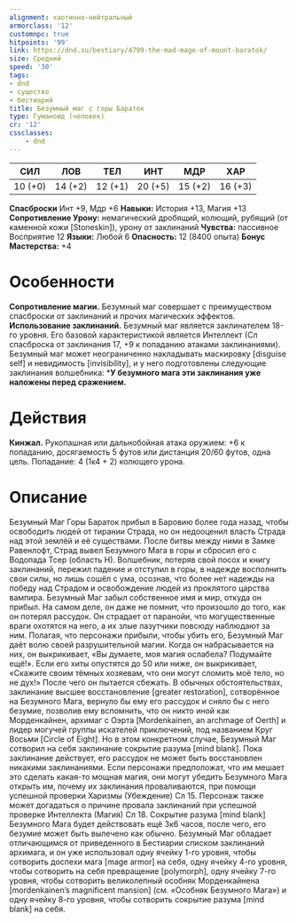 ```yaml
---
alignment: хаотично-нейтральный
armorclass: '12'
customnpc: true
hitpoints: '99'
link: https://dnd.su/bestiary/4799-the-mad-mage-of-mount-baratok/
size: Средний
speed: '30'
tags:
- dnd
- существо
- бестиарий
title: Безумный маг с горы Бараток
type: Гуманоид (человек)
cr: '12'
cssclasses:
    - dnd
---
```



| СИЛ | ЛОВ | ТЕЛ | ИНТ | МДР | ХАР |
|---|---|---|---|---|---|
| 10 (+0) | 14 (+2) | 12 (+1) | 20 (+5) | 15 (+2) | 16 (+3) |
**Спасброски** Инт +9, Мдр +6
**Навыки:** История +13, Магия +13
**Сопротивление Урону:** немагический дробящий, колющий, рубящий (от каменной кожи [Stoneskin]), урону от заклинаний
**Чувства:** пассивное Восприятие 12
**Языки:** Любой 6
**Опасность:** 12 (8400 опыта)
**Бонус Мастерства:** +4


# Особенности
**Сопротивление магии.** Безумный маг совершает с преимуществом спасброски от заклинаний и прочих магических эффектов.
**Использование заклинаний.** Безумный маг является заклинателем 18-го уровня. Его базовой характеристикой является Интеллект (Сл спасброска от заклинания 17, +9 к попаданию атаками заклинаниями). Безумный маг может неограниченно накладывать маскировку [disguise self] и невидимость [invisibility], и у него подготовлены следующие заклинания волшебника:
***У безумного мага эти заклинания уже наложены перед сражением.** 


# Действия
**Кинжал.** Рукопашная или дальнобойная атака оружием: +6 к попаданию, досягаемость 5 футов или дистанция 20/60 футов, одна цель. Попадание: 4 (1к4 + 2) колющего урона.


# Описание
Безумный Маг Горы Бараток прибыл в Баровию более года назад, чтобы освободить людей от тирании Страда, но он недооценил власть Страда над этой землёй и её существами. После битвы между ними в Замке Равенлофт, Страд вывел Безумного Мага в горы и сбросил его с Водопада Тсер (область Н). Волшебник, потеряв свой посох и книгу заклинаний, пережил падение и отступил в горы, в надежде восполнить свои силы, но лишь сошёл с ума, осознав, что более нет надежды на победу над Страдом и освобождение людей из проклятого царства вампира. Безумный Маг забыл собственное имя и мир, откуда он прибыл. На самом деле, он даже не помнит, что произошло до того, как он потерял рассудок. Он страдает от паранойи, что могущественные враги охотятся на него, а их злые лазутчики повсюду наблюдают за ним. Полагая, что персонажи прибыли, чтобы убить его, Безумный Маг даёт волю своей разрушительной магии. Когда он набрасывается на них, он выкрикивает, «Вы думаете, моя магия ослабела? Подумайте ещё!». Если его хиты опустятся до 50 или ниже, он выкрикивает, «Скажите своим тёмных хозяевам, что они могут сломить моё тело, но не дух!» После чего он пытается сбежать. В обычных обстоятельствах, заклинание высшее восстановление [greater restoration], сотворённое на Безумного Мага, вернуло бы ему его рассудок и сняло бы с него безумие, позволив ему вспомнить, что он никто иной как Морденкайнен, архимаг с Оэрта [Mordenkainen, an archmage of Oerth] и лидер могучей группы искателей приключений, под названием Круг Восьми [Circle of Eight]. Но в этом конкретном случае, Безумный Маг сотворил на себя заклинание сокрытие разума [mind blank]. Пока заклинание действует, его рассудок не может быть восстановлен никакими заклинаниями. Если персонажи предположат, что им мешает это сделать какая-то мощная магия, они могут убедить Безумного Мага открыть им, почему их заклинания проваливаются, при помощи успешной проверки Харизмы (Убеждение) Сл 15. Персонаж также может догадаться о причине провала заклинаний при успешной проверке Интеллекта (Магия) Сл 18. Сокрытие разума [mind blank] Безумного Мага будет действовать ещё 3к6 часов, после чего, его безумие может быть вылечено как обычно. Безумный Маг обладает отличающимся от приведенного в Бестиарии списком заклинаний архимага, и он уже использовал одну ячейку 1-го уровня, чтобы сотворить доспехи мага [mage armor] на себя, одну ячейку 4-го уровня, чтобы сотворить на себя превращение [polymorph], одну ячейку 7-го уровня, чтобы сотворить великолепный особняк Морденкайнена [mordenkainen’s magnificent mansion] (см. «Особняк Безумного Мага») и одну ячейку 8-го уровня, чтобы сотворить сокрытие разума [mind blank] на себя.
